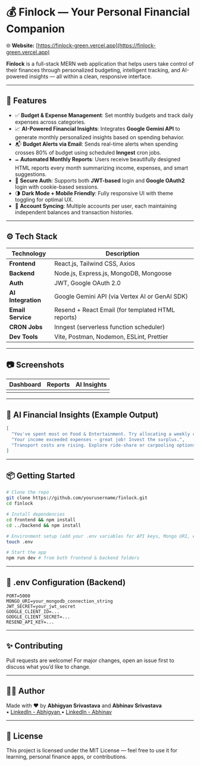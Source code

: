 # 💰 Finlock — Your Personal Financial Companion
🌐 **Website:** [https://finlock-green.vercel.app](https://finlock-green.vercel.app) 

**Finlock** is a full-stack MERN web application that helps users take control of their finances through personalized budgeting, intelligent tracking, and AI-powered insights — all within a clean, responsive interface.



---

## 🚀 Features

- ✅ **Budget & Expense Management**: Set monthly budgets and track daily expenses across categories.
- 📈 **AI-Powered Financial Insights**: Integrates **Google Gemini API** to generate monthly personalized insights based on spending behavior.
- 📬 **Budget Alerts via Email**: Sends real-time alerts when spending crosses 80% of budget using scheduled **Inngest** cron jobs.
- 🗕️ **Automated Monthly Reports**: Users receive beautifully designed HTML reports every month summarizing income, expenses, and smart suggestions.
- 🔐 **Secure Auth**: Supports both **JWT-based** login and **Google OAuth2** login with cookie-based sessions.
- 🌗 **Dark Mode + Mobile Friendly**: Fully responsive UI with theme toggling for optimal UX.
- 🔄 **Account Syncing**: Multiple accounts per user, each maintaining independent balances and transaction histories.

---

## ⚙️ Tech Stack

| Technology         | Description                                       |
| ------------------ | ------------------------------------------------- |
| **Frontend**       | React.js, Tailwind CSS, Axios                     |
| **Backend**        | Node.js, Express.js, MongoDB, Mongoose            |
| **Auth**           | JWT, Google OAuth 2.0                             |
| **AI Integration** | Google Gemini API (via Vertex AI or GenAI SDK)    |
| **Email Service**  | Resend + React Email (for templated HTML reports) |
| **CRON Jobs**      | Inngest (serverless function scheduler)           |
| **Dev Tools**      | Vite, Postman, Nodemon, ESLint, Prettier          |

---

## 📷 Screenshots

| Dashboard | Reports | AI Insights |
| --------- | ------- | ----------- |
|           |         |             |

---

## 🧠 AI Financial Insights (Example Output)

```json
[
  "You've spent most on Food & Entertainment. Try allocating a weekly cap.",
  "Your income exceeded expenses — great job! Invest the surplus.",
  "Transport costs are rising. Explore ride-share or carpooling options."
]
```

---

## 📦 Getting Started

```bash
# Clone the repo
git clone https://github.com/yourusername/finlock.git
cd finlock

# Install dependencies
cd frontend && npm install
cd ../backend && npm install

# Environment setup (add your .env variables for API keys, Mongo URI, etc.)
touch .env

# Start the app
npm run dev # from both frontend & backend folders
```

---

## 🔐 .env Configuration (Backend)

```env
PORT=5000
MONGO_URI=your_mongodb_connection_string
JWT_SECRET=your_jwt_secret
GOOGLE_CLIENT_ID=...
GOOGLE_CLIENT_SECRET=...
RESEND_API_KEY=...
```

---

## ✨ Contributing

Pull requests are welcome! For major changes, open an issue first to discuss what you’d like to change.

---

## 👨‍💼 Author

Made with ❤️ by **Abhigyan Srivastava** and **Abhinav Srivastava**\
• [LinkedIn - Abhigyan ](www.linkedin.com/in/abhigyan-srivastava-19609827b)  • [LinkedIn - Abhinav ](https://www.linkedin.com/in/abhinav-srivastava-520438298)

---

## 📄 License

This project is licensed under the MIT License — feel free to use it for learning, personal finance apps, or contributions.


